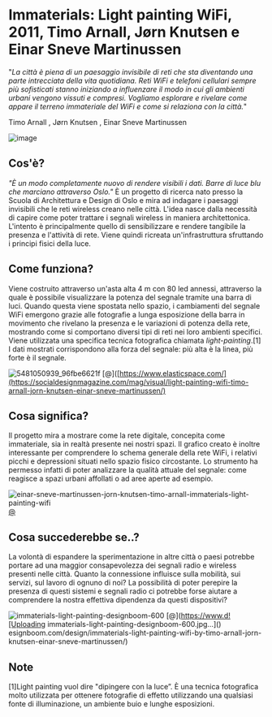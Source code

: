 # Immaterials: Light painting WiFi, 2011, Timo Arnall, Jørn Knutsen e Einar Sneve Martinussen

"_La città è piena di un paesaggio invisibile di reti che sta diventando una parte intrecciata della vita quotidiana. Reti WiFi e telefoni cellulari sempre più sofisticati stanno iniziando a influenzare il modo in cui gli ambienti urbani vengono vissuti e compresi. Vogliamo esplorare e rivelare come appare il terreno immateriale del WiFi e come si relaziona con la città._"

Timo Arnall , Jørn Knutsen , Einar Sneve Martinussen


![image](https://user-images.githubusercontent.com/101118175/166126901-b1326fd8-274a-46a5-89ca-578024be0376.png)

## Cos'è?
_"È un modo completamente nuovo di rendere visibili i dati. Barre di luce blu che marciano attraverso Oslo."_
È un progetto di ricerca nato presso la Scuola di Architettura e Design di Oslo e mira ad indagare i paesaggi invisibili che le reti wireless creano nelle città. L'idea nasce dalla necessità di capire come poter trattare i segnali wireless in maniera architettonica. L'intento è principalmente quello di sensibilizzare e rendere tangibile la presenza e l'attività di rete. Viene quindi ricreata un'infrastruttura sfruttando i principi fisici della luce. 



## Come funziona?

Viene costruito attraverso un'asta alta 4 m con 80 led annessi, attraverso la quale è possibile visualizzare la potenza del segnale tramite una barra di luci. Quando questa viene spostata nello spazio, i cambiamenti del segnale WiFi emergono grazie alle fotografie a lunga esposizione della barra in movimento che rivelano la presenza e le variazioni di potenza della rete, mostrando come si comportano diversi tipi di reti nei loro ambienti specifici. Viene utilizzata una specifica tecnica fotografica chiamata _light-painting_.[1]
I dati mostrati corrispondono alla forza del segnale: più alta è la linea, più forte è il segnale.

![5481050939_96fbe6621f](https://user-images.githubusercontent.com/101118175/175831731-e5966aa6-3f57-4aeb-b67f-e04f9dc8b56a.jpeg)
[@]([https://www.elasticspace.com/](https://socialdesignmagazine.com/mag/visual/light-painting-wifi-timo-arnall-jorn-knutsen-einar-sneve-martinussen/)


## Cosa significa?

Il progetto mira a mostrare come la rete digitale, concepita come immateriale, sia in realtà presente nei nostri spazi.
Il grafico creato è inoltre interessante per comprendere lo schema generale della rete WiFi, i relativi picchi e depressioni situati nello spazio fisico circostante. 
Lo strumento ha permesso infatti di poter analizzare la qualità attuale del segnale: come reagisce a spazi urbani affollati o ad aree aperte ad esempio.  

![einar-sneve-martinussen-jorn-knutsen-timo-arnall-immaterials-light-painting-wifi](https://user-images.githubusercontent.com/101118175/175831688-d07db147-3511-415b-8260-ba036f616b9f.jpeg)
[@](https://www.elasticspace.com/)



## Cosa succederebbe se..?

La volontà di espandere la sperimentazione in altre città o paesi potrebbe portare ad una maggior consapevolezza dei segnali radio e wireless presenti nelle città. 
Quanto la connessione influisce sulla mobilità, sui servizi, sul lavoro di ognuno di noi?
La possibilità di poter perepire la presenza di questi sistemi e segnali radio ci potrebbe forse aiutare a comprendere la nostra effettiva dipendenza da questi dispositivi?

![immaterials-light-painting-designboom-600](https://user-images.githubusercontent.com/101118175/175831852-108b9ca6-b712-4170-b836-f49952737b88.jpg)
[@](https://www.d![Uploading immaterials-light-painting-designboom-600.jpg…]()
esignboom.com/design/immaterials-light-painting-wifi-by-timo-arnall-jorn-knutsen-einar-sneve-martinussen/)

## Note 
[1]Light painting vuol dire "dipingere con la luce”.
È una tecnica fotografica molto utilizzata per ottenere fotografie di effetto utilizzando una qualsiasi fonte di illuminazione, un ambiente buio e lunghe esposizioni.
